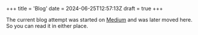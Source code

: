 +++
title = 'Blog'
date = 2024-06-25T12:57:13Z
draft = true
+++

The current blog attempt was started on [Medium](https://vipulvpatil.medium.com/) and was later moved here. So you can read it in either place.
